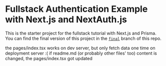 # Fullstack Authentication Example with Next.js and NextAuth.js

This is the starter project for the fullstack tutorial with Next.js and Prisma. You can find the final version of this project in the [`final`](https://github.com/prisma/blogr-nextjs-prisma/tree/final) branch of this repo.

the pages/index.tsx works on dev server, but only fetch data one time on deployment server :(
if readme.md (or probably other files' too) content is changed, the pages/index.tsx got updated 
